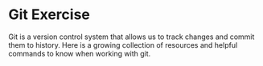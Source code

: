 # Git Exercise
Git is a version control system that allows us to track changes and commit them to history.
Here is a growing collection of resources and helpful commands to know when working with git.